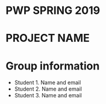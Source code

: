 # PWP SPRING 2019
# PROJECT NAME
# Group information
* Student 1. Name and email
* Student 2. Name and email
* Student 3. Name and email


